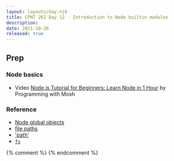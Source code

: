 ```yaml
---
layout: layouts/day.njk
title: CPNT 262 Day 12 - Introduction to Node builtin modules
description: 
date: 2021-10-26
released: true
---
```


## Prep
### Node basics
- Video [Node.js Tutorial for Beginners: Learn Node in 1 Hour](https://www.youtube.com/watch?v=TlB_eWDSMt4) by Programming with Mosh

### Reference
- [Node global objects](https://www.tutorialspoint.com/nodejs/nodejs_global_objects.htm)
- [file paths](https://nodejs.dev/learn/nodejs-file-paths)
- ['path'](https://nodejs.dev/learn/the-nodejs-path-module)
- [`fs`](https://nodejs.org/docs/latest/api/fs.html)

{% comment %}
{% endcomment %}